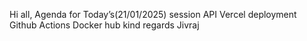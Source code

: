Hi all, Agenda for Today’s(21/01/2025) session API Vercel deployment Github Actions Docker hub kind regards Jivraj
